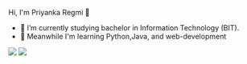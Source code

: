  Hi, I'm Priyanka Regmi 👋

- 🔭 I’m currently studying bachelor in Information Technology (BIT).
- 🌱 Meanwhile I'm learning Python,Java, and web-development

<img src="https://github-readme-stats.vercel.app/api?username=Priyanka32-gif&&show_icons=true&title_color=ffffff&icon_coloe=bb2acf&text_color=daf7dc&bg_color=151515">

<img src="https://github-readme-stats.vercel.app/api/top-langs/?username=Priyanka32-gif&theme=tokyonight">
     
